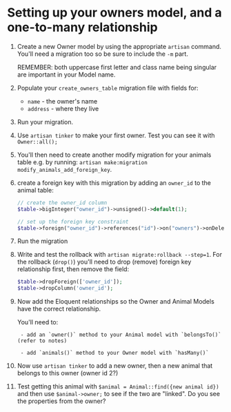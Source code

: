 # Setting up your owners model, and a one-to-many relationship

1. Create a new Owner model by using the appropriate `artisan` command. You'll need a migration too so be sure to include the `-m` part.

    REMEMBER: both uppercase first letter and class name being singular are important in your Model name.

1. Populate your `create_owners_table` migration file with fields for:
    - `name` - the owner's name
    - `address` - where they live

1. Run your migration.

1. Use `artisan tinker` to make your first owner. Test you can see it with `Owner::all();`

1. You'll then need to create another modify migration for your animals table e.g. by running:
    `artisan make:migration modify_animals_add_foreign_key`.

1. create a foreign key with this migration by adding an `owner_id` to the animal table:
    ```php
    // create the owner_id column
    $table->bigInteger("owner_id")->unsigned()->default(1);

    // set up the foreign key constraint
    $table->foreign("owner_id")->references("id")->on("owners")->onDelete("cascade");
    ```

1. Run the migration

1. Write and test the rollback with `artisan migrate:rollback --step=1`. For the rollback (`drop()`) you'll need to drop (remove) foreign key relationship first, then remove the field:
    ```php
    $table->dropForeign(['owner_id']);
    $table->dropColumn('owner_id');
    ```

1. Now add the Eloquent relationships so the Owner and Animal Models have the correct relationship.

    You'll need to:

        - add an `owner()` method to your Animal model with `belongsTo()` (refer to notes)

        - add `animals()` method to your Owner model with `hasMany()`

1. Now use `artisan tinker` to add a new owner, then a new animal that belongs to this owner (owner id 2?)

1. Test getting this animal with `$animal = Animal::find({new animal id})` and then use `$animal->owner;` to see if the two are "linked". Do you see the properties from the owner?